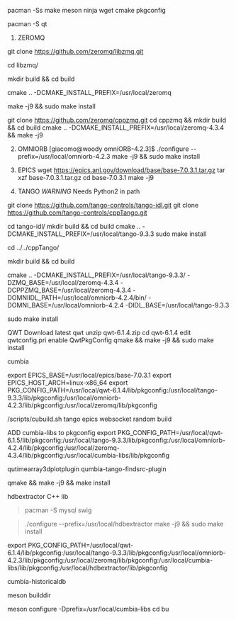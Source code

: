 pacman -Ss make meson ninja wget cmake pkgconfig

pacman -S qt


1. ZEROMQ

git clone https://github.com/zeromq/libzmq.git

cd libzmq/

mkdir build && cd build

cmake .. -DCMAKE_INSTALL_PREFIX=/usr/local/zeromq

make -j9 && sudo make install

git clone https://github.com/zeromq/cppzmq.git
cd cppzmq && mkdir build && cd build
cmake .. -DCMAKE_INSTALL_PREFIX=/usr/local/zeromq-4.3.4  &amp;&amp; make -j9



2. OMNIORB
[giacomo@woody omniORB-4.2.3]$ ./configure --prefix=/usr/local/omniorb-4.2.3
make -j9 && sudo make install

3. EPICS
wget https://epics.anl.gov/download/base/base-7.0.3.1.tar.gz
tar xzf  base-7.0.3.1.tar.gz 
cd  base-7.0.3.1
make -j9


4. TANGO
*WARNING* Needs Python2 in path

git clone https://github.com/tango-controls/tango-idl.git
git clone https://github.com/tango-controls/cppTango.git

cd tango-idl/
mkdir build && cd build
cmake .. -DCMAKE_INSTALL_PREFIX=/usr/local/tango-9.3.3
sudo make install

cd ../../cppTango/

mkdir build && cd build

cmake .. -DCMAKE_INSTALL_PREFIX=/usr/local/tango-9.3.3/ -DZMQ_BASE=/usr/local/zeromq-4.3.4 -DCPPZMQ_BASE=/usr/local/zeromq-4.3.4 -DOMNIIDL_PATH=/usr/local/omniorb-4.2.4/bin/ -DOMNI_BASE=/usr/local/omniorb-4.2.4 -DIDL_BASE=/usr/local/tango-9.3.3

sudo make install

QWT
Download latest qwt
unzip qwt-6.1.4.zip
cd qwt-6.1.4
edit qwtconfig.pri enable QwtPkgConfig
qmake && make -j9 && sudo make install


cumbia

export EPICS_BASE=/usr/local/epics/base-7.0.3.1
export EPICS_HOST_ARCH=linux-x86_64
export PKG_CONFIG_PATH=/usr/local/qwt-6.1.4/lib/pkgconfig:/usr/local/tango-9.3.3/lib/pkgconfig:/usr/local/omniorb-4.2.3/lib/pkgconfig:/usr/local/zeromq/lib/pkgconfig

/scripts/cubuild.sh tango epics websocket random build

ADD cumbia-libs to pkgconfig
export PKG_CONFIG_PATH=/usr/local/qwt-6.1.5/lib/pkgconfig:/usr/local/tango-9.3.3/lib/pkgconfig:/usr/local/omniorb-4.2.4/lib/pkgconfig:/usr/local/zeromq-4.3.4/lib/pkgconfig:/usr/local/cumbia-libs/lib/pkgconfig

qutimearray3dplotplugin
qumbia-tango-findsrc-plugin

qmake && make -j9 && make install



hdbextractor C++ lib

> pacman -S mysql swig

> ./configure --prefix=/usr/local/hdbextractor
make -j9 && sudo make install

 export PKG_CONFIG_PATH=/usr/local/qwt-6.1.4/lib/pkgconfig:/usr/local/tango-9.3.3/lib/pkgconfig:/usr/local/omniorb-4.2.3/lib/pkgconfig:/usr/local/zeromq/lib/pkgconfig:/usr/local/cumbia-libs/lib/pkgconfig:/usr/local/hdbextractor/lib/pkgconfig



cumbia-historicaldb

meson  builddir

meson configure -Dprefix=/usr/local/cumbia-libs
cd bu
